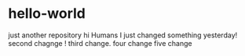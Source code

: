 # hello-world
just another repository
hi Humans
I just changed something yesterday!
second chagnge !
third change.
four change
five change
